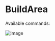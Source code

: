 # BuildArea

Available commands: 

![image](https://user-images.githubusercontent.com/87606394/198097807-af6dcb6a-2f74-47bc-8733-fef818cfeb4c.png)
